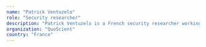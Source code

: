 ```yaml
---
name: "Patrick Ventuzelo"
role: "Security researcher"
description: "Patrick Ventuzelo is a French security researcher working for Quoscient GmbH. Previously, he worked for P1 Security, the French Department of Defense (DoD) and Airbus Defense &amp; Space Cybersecurity.He is mainly focused on Reverse Engineering and Vulnerability Research on various platforms with a strong interest on new research areas such as WebAssembly, Smart Contracts and Blockchain.Patrick has been speaker and trainer multiple time at various international security conferences such as Toorcon, REcon Montreal, SSTIC, REcon Brussels. Recently, he presented his research on “Reverse Engineering of Blockchain Smart Contracts (ETH/NEO/EOS)” and release an open-source security analysis tool called Octopus (https://github.com/quoscient/octopus)"
organization: "QuoScient"
country: "France"
---
```

